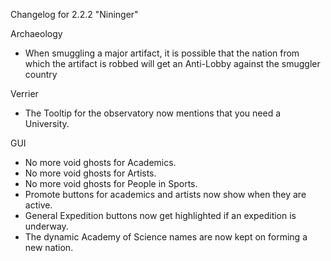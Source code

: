 Changelog for 2.2.2 "Nininger"

Archaeology
- When smuggling a major artifact, it is possible that the nation from which the artifact is robbed will get an Anti-Lobby against the smuggler country

Verrier
- The Tooltip for the observatory now mentions that you need a University.

GUI
- No more void ghosts for Academics.
- No more void ghosts for Artists.
- No more void ghosts for People in Sports.
- Promote buttons for academics and artists now show when they are active.
- General Expedition buttons now get highlighted if an expedition is underway.
- The dynamic Academy of Science names are now kept on forming a new nation.
